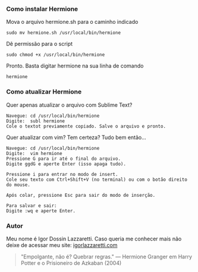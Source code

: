 ### Como instalar Hermione

Mova o arquivo hermione.sh para o caminho indicado

    sudo mv hermione.sh /usr/local/bin/hermione

Dê permissão para o script

    sudo chmod +x /usr/local/bin/hermione

Pronto. Basta digitar hermione na sua linha de comando

    hermione


### Como atualizar Hermione

Quer apenas atualizar o arquivo com Sublime Text?

    Navegue: cd /usr/local/bin/hermione
    Digite:  subl hermione
    Cole o textot previamente copiado. Salve o arquivo e pronto.

Quer atualizar com vim? Tem certeza? Tudo bem então...

    Navegue: cd /usr/local/bin/hermione
    Digite:  vim hermione
    Pressione G para ir até o final do arquivo.
    Digite ggdG e aperte Enter (isso apaga tudo).

    Pressione i para entrar no modo de insert.
    Cole seu texto com Ctrl+Shift+V (no terminal) ou com o botão direito do mouse.

    Após colar, pressione Esc para sair do modo de inserção.

    Para salvar e sair:
    Digite :wq e aperte Enter.


### Autor

Meu nome é Igor Dossin Lazzaretti. Caso queria me conhecer mais não deixe de acessar meu site: [igorlazzaretti.com](https://igorlazzaretti.com)


>  "Empolgante, não é? Quebrar regras." — Hermione Granger em Harry Potter e o Prisioneiro de Azkaban (2004)



<!--
    Commit
:scroll: Hermione: Dicas em shellscript
 -->